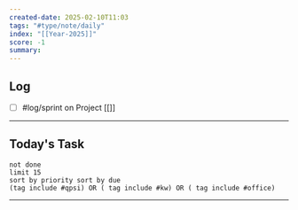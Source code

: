 ```yaml
---
created-date: 2025-02-10T11:03
tags: "#type/note/daily"
index: "[[Year-2025]]"
score: -1
summary:
---
```


## Log
- [ ] #log/sprint on Project [[]]

---

## Today's Task

```tasks
not done
limit 15
sort by priority sort by due
(tag include #qpsi) OR ( tag include #kw) OR ( tag include #office)
```
---
